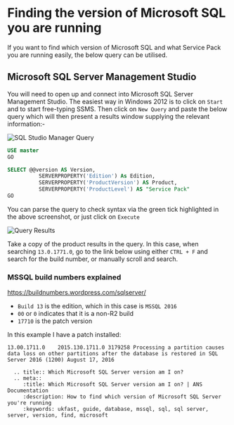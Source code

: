 # Finding the version of Microsoft SQL you are running

If you want to find which version of Microsoft SQL and what Service Pack you are running easily, the below query can be utilised.

## Microsoft SQL Server Management Studio

You will need to open up and connect into Microsoft SQL Server Management Studio. The easiest way in Windows 2012 is to click on `Start` and to start free-typing SSMS. Then click on `New Query` and paste the below query which will then present a results window supplying the relevant information:-

![SQL Studio Manager Query](Images/checkversion/ssms_Version2.PNG)

```sql
USE master
GO

SELECT @@version AS Version,
          SERVERPROPERTY('Edition') As Edition,
          SERVERPROPERTY('ProductVersion') AS Product,
          SERVERPROPERTY('ProductLevel') AS "Service Pack"
GO
```

You can parse the query to check syntax via the green tick highlighted in the above screenshot, or just click on `Execute`

![Query Results](Images/checkversion/ssms_Version1.PNG)

Take a copy of the product results in the query. In this case, when searching `13.0.1771.0`, go to the link below using either `CTRL + F` and search for the build number, or manually scroll and search.

### MSSQL build numbers explained

<https://buildnumbers.wordpress.com/sqlserver/>

- `Build 13` is the edition, which in this case is `MSSQL 2016`
- `00` or `0` indicates that it is a non-R2 build
- `17710` is the patch version

In this example I have a patch installed:

```console
13.00.1711.0	2015.130.1711.0	3179258 Processing a partition causes data loss on other partitions after the database is restored in SQL Server 2016 (1200) August 17, 2016
```

```eval_rst
  .. title:: Which Microsoft SQL Server version am I on?
  .. meta::
     :title: Which Microsoft SQL Server version am I on? | ANS Documentation
     :description: How to find which version of Microsoft SQL Server you're running
     :keywords: ukfast, guide, database, mssql, sql, sql server, server, version, find, microsoft
```
